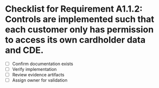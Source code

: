 # Checklist for Requirement A1.1.2: Controls are implemented such that each customer only has permission to access its own cardholder data and CDE.

- [ ] Confirm documentation exists
- [ ] Verify implementation
- [ ] Review evidence artifacts
- [ ] Assign owner for validation
